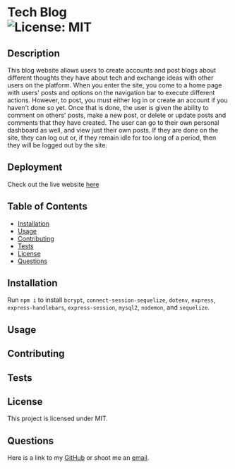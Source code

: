 # Tech Blog<br>![License: MIT](https://img.shields.io/badge/License-MIT-yellow.svg)
## Description
This blog website allows users to create accounts and post blogs about different thoughts they have about tech and exchange ideas with other users on the platform. When you enter the site, you come to a home page with users' posts and options on the navigation bar to execute different actions. However, to post, you must either log in or create an account if you haven't done so yet. Once that is done, the user is given the ability to comment on others' posts, make a new post, or delete or update posts and comments that they have created. The user can go to their own personal dashboard as well, and view just their own posts. If they are done on the site, they can log out or, if they remain idle for too long of a period, then they will be logged out by the site.

## Deployment
Check out the live website [here](https://kelliekumasaka-tech-blog.herokuapp.com/)

## Table of Contents
* [Installation](#installation)
* [Usage](#usage)
* [Contributing](#contributing)
* [Tests](#tests)
* [License](#license)
* [Questions](#questions)

## Installation
Run `npm i` to install `bcrypt`, `connect-session-sequelize`, `dotenv`, `express`, `express-handlebars`, `express-session`, `mysql2`, `nodemon`, and `sequelize`.

## Usage


## Contributing


## Tests


## License
This project is licensed under MIT.

## Questions
Here is a link to my [GitHub](https://github.com/kelliekumasaka) or shoot me an [email](mailto:kelliek3@uw.edu).
